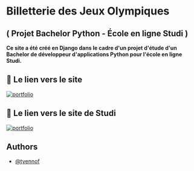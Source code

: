 
# Billetterie des Jeux Olympiques
## ( Projet Bachelor Python - École en ligne Studi ) 

**Ce site a été créé en Django dans le cadre d'un projet d'étude d'un Bachelor de développeur d'applications Python pour l'école en ligne Studi.**




## 🔗 Le lien vers le site
[![portfolio](https://img.shields.io/badge/Lien_vers_le_site_sur_PythonAnywhere-000?style=for-the-badge&logo=ko-fi&logoColor=green)](https://steveparis.pythonanywhere.com/)

## 🔗 Le lien vers le site de Studi
[![portfolio](https://img.shields.io/badge/Lien_vers_l'école-000?style=for-the-badge&logo=ko-fi&logoColor=yellow)](https://www.studi.com/fr)






## Authors

- [@tyennof](https://github.com/tyennof)

